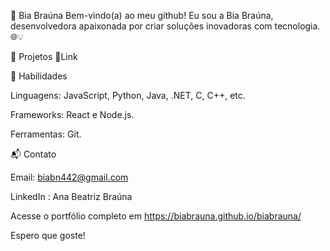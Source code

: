 
🌟 Bia Braúna
Bem-vindo(a) ao meu github! Eu sou a Bia Braúna, desenvolvedora apaixonada por criar soluções inovadoras com tecnologia. 🌐💡

🚀 Projetos
 🔗Link
 
💼 Habilidades

Linguagens: JavaScript, Python, Java, .NET, C, C++, etc.

Frameworks: React e Node.js.

Ferramentas: Git.

📬 Contato

Email: biabn442@gmail.com

LinkedIn : Ana Beatriz Braúna

Acesse o portfólio completo em https://biabrauna.github.io/biabrauna/

Espero que goste!
